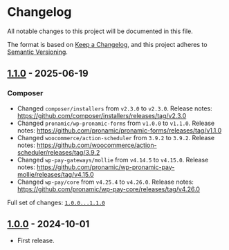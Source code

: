# Changelog

All notable changes to this project will be documented in this file.

The format is based on [Keep a Changelog](https://keepachangelog.com/en/1.0.0/),
and this project adheres to [Semantic Versioning](https://semver.org/spec/v2.0.0.html).

## [1.1.0] - 2025-06-19

### Composer

- Changed `composer/installers` from `v2.3.0` to `v2.3.0`.
	Release notes: https://github.com/composer/installers/releases/tag/v2.3.0
- Changed `pronamic/wp-pronamic-forms` from `v1.0.0` to `v1.1.0`.
	Release notes: https://github.com/pronamic/pronamic-forms/releases/tag/v1.1.0
- Changed `woocommerce/action-scheduler` from `3.9.2` to `3.9.2`.
	Release notes: https://github.com/woocommerce/action-scheduler/releases/tag/3.9.2
- Changed `wp-pay-gateways/mollie` from `v4.14.5` to `v4.15.0`.
	Release notes: https://github.com/pronamic/wp-pronamic-pay-mollie/releases/tag/v4.15.0
- Changed `wp-pay/core` from `v4.25.4` to `v4.26.0`.
	Release notes: https://github.com/pronamic/wp-pay-core/releases/tag/v4.26.0

Full set of changes: [`1.0.0...1.1.0`][1.1.0]

[1.1.0]: https://github.com/pronamic/pronamic-pay-doneren-met-mollie/compare/v1.0.0...v1.1.0

## [1.0.0] - 2024-10-01

- First release.

[1.0.0]: https://github.com/pronamic/pronamic-pay-doneren-met-mollie/releases/tag/v1.0.0
